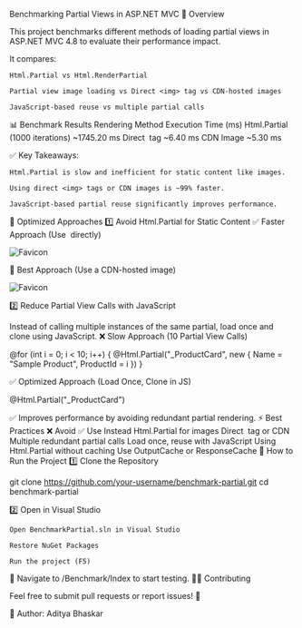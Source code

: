 Benchmarking Partial Views in ASP.NET MVC 🚀
Overview

This project benchmarks different methods of loading partial views in ASP.NET MVC 4.8 to evaluate their performance impact.

It compares:

    Html.Partial vs Html.RenderPartial

    Partial view image loading vs Direct <img> tag vs CDN-hosted images

    JavaScript-based reuse vs multiple partial calls

📊 Benchmark Results
Rendering Method	Execution Time (ms)
Html.Partial (1000 iterations)	~1745.20 ms
Direct <img> tag	~6.40 ms
CDN Image	~5.30 ms

✅ Key Takeaways:

    Html.Partial is slow and inefficient for static content like images.

    Using direct <img> tags or CDN images is ~99% faster.

    JavaScript-based partial reuse significantly improves performance.

🚀 Optimized Approaches
1️⃣ Avoid Html.Partial for Static Content
✅ Faster Approach (Use <img> directly)

<img src="~/favicon.ico" alt="Favicon">

🚀 Best Approach (Use a CDN-hosted image)

<img src="https://cdn.example.com/favicon.ico" alt="Favicon">

2️⃣ Reduce Partial View Calls with JavaScript

Instead of calling multiple instances of the same partial, load once and clone using JavaScript.
❌ Slow Approach (10 Partial View Calls)

@for (int i = 0; i < 10; i++)
{
    @Html.Partial("_ProductCard", new { Name = "Sample Product", ProductId = i })
}

✅ Optimized Approach (Load Once, Clone in JS)

@Html.Partial("_ProductCard") <!-- Load once -->
<div id="productContainer"></div>

<script>
    document.addEventListener("DOMContentLoaded", function () {
        let template = document.querySelector(".product-card").cloneNode(true);
        document.querySelector(".product-card").remove();
        let container = document.getElementById("productContainer");

        for (let i = 0; i < 10; i++) {
            let newElement = template.cloneNode(true);
            newElement.querySelector(".title").textContent = "Product " + (i+1);
            container.appendChild(newElement);
        }
    });
</script>

✅ Improves performance by avoiding redundant partial rendering.
⚡ Best Practices
❌ Avoid	✅ Use Instead
Html.Partial for images	Direct <img> tag or CDN
Multiple redundant partial calls	Load once, reuse with JavaScript
Using Html.Partial without caching	Use OutputCache or ResponseCache
📌 How to Run the Project
1️⃣ Clone the Repository

git clone https://github.com/your-username/benchmark-partial.git
cd benchmark-partial

2️⃣ Open in Visual Studio

    Open BenchmarkPartial.sln in Visual Studio

    Restore NuGet Packages

    Run the project (F5)

📌 Navigate to /Benchmark/Index to start testing.
👨‍💻 Contributing

Feel free to submit pull requests or report issues! 🚀

📌 Author: Aditya Bhaskar

